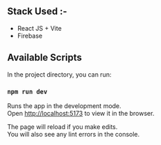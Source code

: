 ## Stack Used :-
<ul> 
  <li>React JS + Vite</li>
  <li>Firebase</li>
</ul>

## Available Scripts

In the project directory, you can run:

### `npm run dev`

Runs the app in the development mode.<br />
Open [http://localhost:5173](http://localhost:5173) to view it in the browser.

The page will reload if you make edits.<br />
You will also see any lint errors in the console.